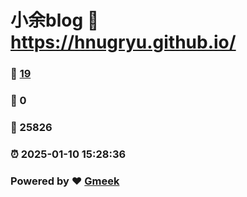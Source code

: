 # 小余blog :link: https://hnugryu.github.io/ 
### :page_facing_up: [19](https://hnugryu.github.io//tag.html) 
### :speech_balloon: 0 
### :hibiscus: 25826 
### :alarm_clock: 2025-01-10 15:28:36 
### Powered by :heart: [Gmeek](https://github.com/Meekdai/Gmeek)
